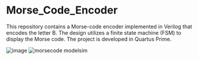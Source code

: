 # Morse_Code_Encoder
This repository contains a Morse-code encoder implemented in Verilog that encodes the letter B. The design utilizes a finite state machine (FSM) to display the Morse code. The project is developed in Quartus Prime.

![image](https://github.com/user-attachments/assets/2b0cefcb-91b2-4a4e-b054-1b7a6d4cdc99)
![morsecode modelsim](https://github.com/user-attachments/assets/d56682fc-6b87-49a4-970d-00d09627cfe9)

